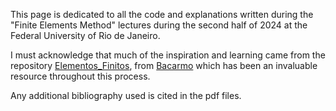 This page is dedicated to all the code and explanations written during the "Finite Elements Method" lectures during the second half of 2024 at the Federal University of Rio de Janeiro.

I must acknowledge that much of the inspiration and learning came from the repository [Elementos_Finitos](https://github.com/bacarmo/Elementos_Finitos), from [Bacarmo](https://github.com/bacarmo) which has been an invaluable resource throughout this process.

Any additional bibliography used is cited in the pdf files.
